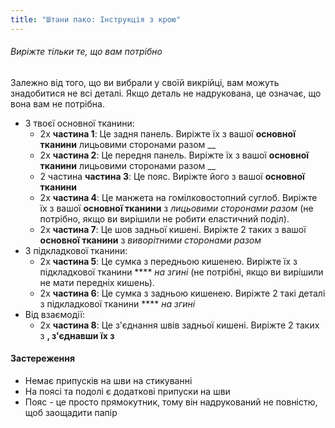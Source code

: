 ```yaml
---
title: "Штани пако: Інструкція з крою"
---
```


<Tip>

###### Виріжте тільки те, що вам потрібно

Залежно від того, що ви вибрали у своїй викрійці, вам можуть знадобитися не всі деталі.
Якщо деталь не надрукована, це означає, що вона вам не потрібна.

</Tip>

- З твоєї основної тканини:
  - 2x **частина 1**: Це задня панель. Виріжте їх з вашої **основної тканини** лицьовими сторонами разом __
  - 2x **частина 2**: Це передня панель. Виріжте їх з вашої **основної тканини** лицьовими сторонами разом __
  - 2 частина **частина 3**: Це пояс. Виріжте його з вашої **основної тканини**
  - 2x **частина 4**: Це манжета на гомілковостопний суглоб. Виріжте їх з вашої **основної тканини** з _лицьовими сторонами разом_ (не потрібно, якщо ви вирішили не робити еластичний поділ).
  - 2x **частина 7**: Це шов задньої кишені. Виріжте 2 таких з вашої **основної тканини** з _виворітними сторонами разом_
- З підкладкової тканини:
  - 2x **частина 5**: Це сумка з передньою кишенею. Виріжте їх з підкладкової тканини **** _на згині_ (не потрібні, якщо ви вирішили не мати передніх кишень).
  - 2x **частина 6**: Це сумка з задньою кишенею. Виріжте 2 такі деталі з підкладкової тканини **** _на згині_
- Від взаємодії:
  - 2x **частина 8**: Це з'єднання швів задньої кишені. Виріжте 2 таких з **, з'єднавши їх з**

<Warning>

#### Застереження

- Немає припусків на шви на стикуванні
- На поясі та подолі є додаткові припуски на шви
- Пояс - це просто прямокутник, тому він надрукований не повністю, щоб заощадити папір

</Warning>
